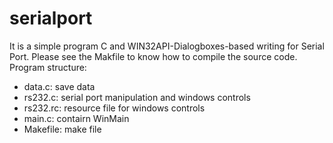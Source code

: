 serialport
========================

It is a simple program C and WIN32API-Dialogboxes-based writing for Serial Port.
Please see the Makfile to know how to compile the source code.
Program structure:
* data.c: save data
* rs232.c: serial port manipulation and windows controls
* rs232.rc: resource file for windows controls
* main.c: contairn WinMain
* Makefile: make file
